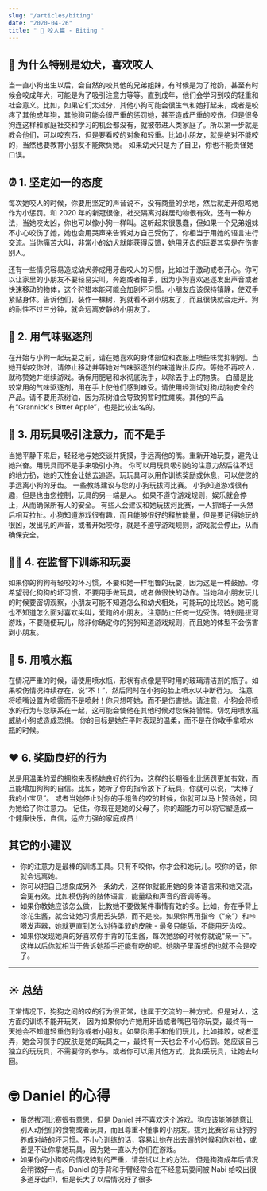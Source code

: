 ```yaml
---
slug: "/articles/biting"
date: "2020-04-26"
title: " 🥪 咬人篇 - Biting "
---
```


<!-- 额外的网站信息：https://www.wikihow.com/Train-a-Puppy-Not-to-Bite -->
<!-- 内容取自WikiHow -->

## 🦴 为什么特别是幼犬，喜欢咬人

当一直小狗出生以后，会自然的咬其他的兄弟姐妹，有时候是为了抢奶，甚至有时候会咬成年犬，可能是为了吸引注意力等等。直到成年，他们会学习到咬的轻重和社会意义。比如，如果它们太过分，其他小狗可能会很生气和她打起来，或者是咬疼了其他成年狗，其他狗可能会很严重的惩罚她，甚至造成严重的咬伤。但是很多狗连这样和家庭社交和学习的机会都没有，就被带进人类家庭了。所以第一步就是教会他们，可以咬东西，但是要看咬的对象和轻重。比如小朋友，就是绝对不能咬的，当然也要教育小朋友不能欺负她。 如果幼犬只是为了自卫，你也不能责怪她口误。

## ⏰ 1. 坚定如一的态度

每次她咬人的时候，你要用坚定的声音说不，没有商量的余地，然后就走开忽略她作为小惩罚。和 2020 年的新冠很像，社交隔离对群居动物很有效。还有一种方法，当她咬太凶，你也可以像小狗一样叫。这听起来很愚蠢，但如果一个兄弟姐妹不小心咬伤了她，她也会用哭声来告诉对方自己受伤了。你相当于用她的语言进行交流。当你痛苦大叫，非常小的幼犬就能获得反馈，她用牙齿的玩耍其实是在伤害别人。

还有一些情况容易造成幼犬养成用牙齿咬人的习惯，比如过于激动或者开心。你可以让家里的小朋友不要轻易尖叫，奔跑或者拍手，因为小狗喜欢追逐发出声音或者快速移动的物体，这个狩猎本能可能会加剧坏习惯。小朋友应该保持镇静，使双手紧贴身体。告诉他们，装作一棵树，狗就看不到小朋友了，而且很快就会走开。狗的耐性不过三分钟，就会远离安静的小朋友了。

## 🌼 2. 用气味驱逐剂

在开始与小狗一起玩耍之前，请在她喜欢的身体部位和衣服上喷些味觉抑制剂。当她开始咬你时，请停止移动并等她对气味驱逐剂的味道做出反应。等她不再咬人，就称赞她并继续游戏。确保用肥皂和水彻底洗手，以除去手上的物质。
白醋是比较常用的气味驱逐剂，用在手上使他们感到难受。请使用经测试对狗/动物安全的产品。请不要用茶树油，因为茶树油会导致狗暂时性瘫痪。其他的产品有“Grannick's Bitter Apple”，也是比较出名的。

## 🧸 3. 用玩具吸引注意力，而不是手

当她平静下来后，轻轻地与她交谈并抚摸，手远离他的嘴。重新开始玩耍，避免让她兴奋。用玩具而不是手来吸引小狗。 你可以用玩具吸引她的注意力然后往不远的地方扔，她的天性会让她去追逐。玩玩具可以用作训练奖励或休息，可以使您的手远离小狗的牙齿。
一些教练建议与您的小狗玩拔河比赛。 小狗知道游戏很有趣，但是也由您控制，玩具的另一端是人。 如果不遵守游戏规则，娱乐就会停止，从而确保所有人的安全。
有些人会建议和她玩拔河比赛，一人抓绳子一头然后相互拉扯。小狗知道游戏很有趣，而且能够很好的释放能量，但是要记得她玩的很凶，发出吼的声音，或者开始咬你，就是不遵守游戏规则，游戏就会停止，从而确保安全。

## 🤾‍♀️ 4. 在监督下训练和玩耍

如果你的狗狗有轻咬的坏习惯，不要和她一样粗鲁的玩耍，因为这是一种鼓励。你希望弱化狗狗的坏习惯，不要用手做玩具，或者做很快的动作。当她和小朋友玩儿的时候要密切观察，小朋友可能不知道怎么和幼犬相处，可能玩的比较凶。她可能也不知道怎么面对喜欢尖叫，爱跑的小朋友。注意防止任何一边受伤。特别是拔河游戏，不要随便玩儿，除非你确定你的狗狗知道游戏规则，而且她的体型不会伤害到小朋友。

## 🔫 5. 用喷水瓶

在情况严重的时候，请使用喷水瓶，形状有点像是平时用的玻璃清洁剂的瓶子。如果咬伤情况持续存在，说“不！”，然后同时在小狗的脸上喷水以中断行为。 注意将喷嘴设置为喷雾而不是喷射！你只想吓她，而不是伤害她。请注意，小狗会将喷水的行为与您联系在一起，这可能会使他在其他时候对您保持警惕。切勿用喷水瓶威胁小狗或造成恐惧。 你的目标是她在平时表现的温柔，而不是在你收手拿喷水瓶的时候。

## ❤️ 6. 奖励良好的行为

总是用温柔的爱的拥抱来表扬她良好的行为，这样的长期强化比惩罚更加有效，而且能增加狗狗的自信。比如，她听了你的指令放下了玩具，你就可以说，“太棒了我的小宝贝”。 或者当她停止对你的手粗鲁的咬的时候，你就可以马上赞扬她，因为她给了你注意力。
记住，你现在是她的父母了。你的超能力可以将它塑造成一个健康快乐，自信，适应力强的家庭成员！

## 其它的小建议

- 你的注意力是最棒的训练工具。只有不咬你，你才会和她玩儿。咬你的话，你就会远离她。
- 你可以把自己想象成另外一条幼犬，这样你就能用她的身体语言来和她交流，会更有效。比如模仿狗的肢体语言，能量级和声音的音调等等。
- 如果你教她应该怎么做， 比教她不要做某件事情有效的多。比如，你在手背上涂花生酱，就会让她习惯用舌头舔，而不是咬。如果你再用指令（“亲”）和咔嗒发声器，她就更直到怎么对待柔软的皮肤 - 最多只能舔，不能用牙齿咬。
- 如果你发现她真的好喜欢你手背的花生酱，每次她舔的时候你就说“亲一下”。这样以后你就相当于告诉她舔手还能有吃的呢。她脑子里面想的也就不会是咬了。

---

## ☀️ 总结

正常情况下，狗狗之间的咬的行为很正常，也属于交流的一种方式。但是对人，这方面的训练不能开玩笑， 因为如果你允许她用牙齿或者嘴巴陪你玩耍，最终有一天她会不知道轻重伤到你或者小朋友。如果你用手和他们玩儿，比如摔跤，或者逗弄，她会习惯手的皮肤是她的玩具之一，最终有一天也会不小心伤到。她应该自己独立的玩玩具，不需要你的参与。或者你可以用其他方式，比如丢玩具，让她去叼回。

# 🤓 Daniel 的心得

- 虽然拔河比赛很有意思，但是 Daniel 并不喜欢这个游戏。狗应该能够随意让别人动他们的食物或者玩具，而且尊重不懂事的小朋友。拔河比赛容易让狗狗养成对峙的坏习惯。不小心训练的话，容易让她在出去遛的时候和你对拉，或者是不让你拿她玩具，因为她一直以为你们在游戏。
- 如果你的小狗咬的情况特别的严重，请尝试以上的方法。 但是狗狗成年后情况会稍微好一点。Daniel 的手背和手臂经常会在不经意玩耍间被 Nabi 给咬出很多道牙齿印，但是长大了以后情况好了很多
